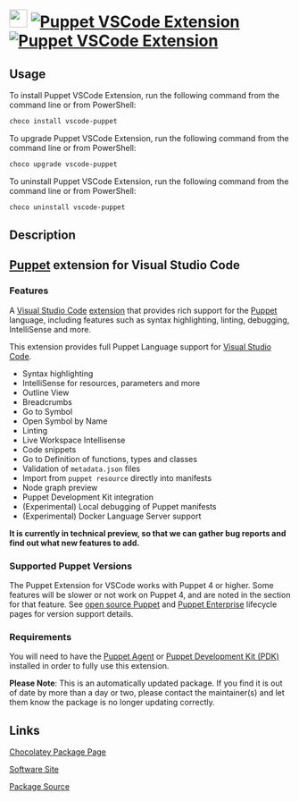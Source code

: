 ﻿# <img src="https://cdn.jsdelivr.net/gh/mkevenaar/chocolatey-packages@71b2b9bb77658ff645430f37851bc5a826b96cc7/icons/vscode-puppet.png" width="32" height="32"/> [![Puppet VSCode Extension](https://img.shields.io/chocolatey/v/vscode-puppet.svg?label=Puppet+VSCode+Extension)](https://chocolatey.org/packages/vscode-puppet) [![Puppet VSCode Extension](https://img.shields.io/chocolatey/dt/vscode-puppet.svg)](https://chocolatey.org/packages/vscode-puppet)

## Usage

To install Puppet VSCode Extension, run the following command from the command line or from PowerShell:

```powershell
choco install vscode-puppet
```

To upgrade Puppet VSCode Extension, run the following command from the command line or from PowerShell:

```powershell
choco upgrade vscode-puppet
```

To uninstall Puppet VSCode Extension, run the following command from the command line or from PowerShell:

```powershell
choco uninstall vscode-puppet
```

## Description

## [Puppet](https://www.puppet.com) extension for Visual Studio Code

### Features

A [Visual Studio Code](https://code.visualstudio.com/) [extension](https://marketplace.visualstudio.com/VSCode) that provides rich support for the [Puppet](https://www.puppet.com) language, including features such as syntax highlighting, linting, debugging, IntelliSense and more.

This extension provides full Puppet Language support for [Visual Studio Code](https://code.visualstudio.com/).

- Syntax highlighting
- IntelliSense for resources, parameters and more
- Outline View
- Breadcrumbs
- Go to Symbol
- Open Symbol by Name
- Linting
- Live Workspace Intellisense
- Code snippets
- Go to Definition of functions, types and classes
- Validation of `metadata.json` files
- Import from `puppet resource` directly into manifests
- Node graph preview
- Puppet Development Kit integration
- (Experimental) Local debugging of Puppet manifests
- (Experimental) Docker Language Server support

**It is currently in technical preview, so that we can gather bug reports and find out what new features to add.**

### Supported Puppet Versions

The Puppet Extension for VSCode works with Puppet 4 or higher. Some features will be slower or not work on Puppet 4, and are noted in the section for that feature. See [open source Puppet](https://puppet.com/docs/puppet/5.5/about_agent.html) and [Puppet Enterprise](https://puppet.com/docs/pe/2017.3/getting_support_for_pe.html#supported-puppet-enterprise-versions) lifecycle pages for version support details.

### Requirements

You will need to have the [Puppet Agent](https://puppet.com/docs/puppet/4.10/about_agent.html)  or [Puppet Development Kit (PDK)](https://puppet.com/docs/pdk/1.x/pdk.html) installed in order to fully use this extension.

**Please Note**: This is an automatically updated package. If you find it is
out of date by more than a day or two, please contact the maintainer(s) and
let them know the package is no longer updating correctly.


## Links

[Chocolatey Package Page](https://chocolatey.org/packages/vscode-puppet)

[Software Site](https://puppet-vscode.github.io/)

[Package Source](https://github.com/mkevenaar/chocolatey-packages/tree/master/automatic/vscode-puppet)

